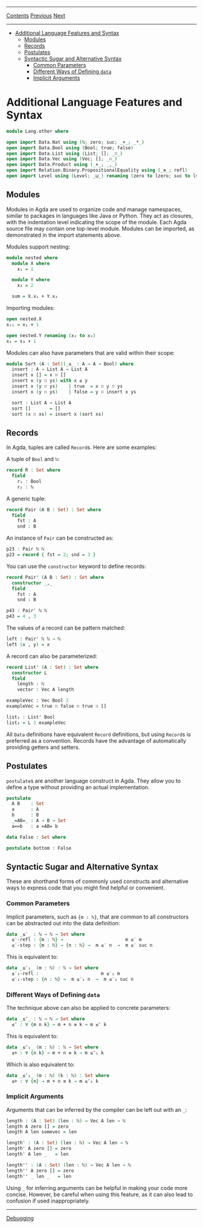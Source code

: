 ****
[Contents](contents.html)
[Previous](Lang.functions.html)
[Next](Lang.debugging.html)

<!-- START doctoc generated TOC please keep comment here to allow auto update -->
<!-- DON'T EDIT THIS SECTION, INSTEAD RE-RUN doctoc TO UPDATE -->
****

- [Additional Language Features and Syntax](#additional-language-features-and-syntax)
  - [Modules](#modules)
  - [Records](#records)
  - [Postulates](#postulates)
  - [Syntactic Sugar and Alternative Syntax](#syntactic-sugar-and-alternative-syntax)
    - [Common Parameters](#common-parameters)
    - [Different Ways of Defining `data`](#different-ways-of-defining-data)
    - [Implicit Arguments](#implicit-arguments)

<!-- END doctoc generated TOC please keep comment here to allow auto update -->

# Additional Language Features and Syntax

```agda
module Lang.other where

open import Data.Nat using (ℕ; zero; suc; _+_; _*_)
open import Data.Bool using (Bool; true; false)
open import Data.List using (List; []; _∷_)
open import Data.Vec using (Vec; []; _∷_)
open import Data.Product using (_×_; _,_)
open import Relation.Binary.PropositionalEquality using (_≡_; refl)
open import Level using (Level; _⊔_) renaming (zero to lzero; suc to lsuc)
```

## Modules

Modules in Agda are used to organize code and manage namespaces, similar to packages in languages like Java or Python. They act as closures, with the indentation level indicating the scope of the module. Each Agda source file may contain one top-level module. Modules can be imported, as demonstrated in the import statements above.

Modules support nesting:

```agda
module nested where
  module X where
    x₁ = 1

  module Y where
    x₂ = 2

  sum = X.x₁ + Y.x₂
```

Importing modules:

```agda
open nested.X
x₁₁ = x₁ + 1

open nested.Y renaming (x₂ to x₃)
x₂ = x₃ + 1
```

Modules can also have parameters that are valid within their scope:

```agda
module Sort (A : Set)(_≤_ : A → A → Bool) where
  insert : A → List A → List A
  insert x [] = x ∷ []
  insert x (y ∷ ys) with x ≤ y
  insert x (y ∷ ys)    | true  = x ∷ y ∷ ys
  insert x (y ∷ ys)    | false = y ∷ insert x ys

  sort : List A → List A
  sort []       = []
  sort (x ∷ xs) = insert x (sort xs)
```

## Records

In Agda, tuples are called `Record`s. Here are some examples:

A tuple of `Bool` and `ℕ`:

```agda
record R : Set where
  field
    r₁ : Bool
    r₂ : ℕ
```

A generic tuple:

```agda
record Pair (A B : Set) : Set where
  field
    fst : A
    snd : B
```

An instance of `Pair` can be constructed as:

```agda
p23 : Pair ℕ ℕ
p23 = record { fst = 2; snd = 3 }
```

You can use the `constructor` keyword to define records:

```agda
record Pair' (A B : Set) : Set where
  constructor _,_
  field
    fst : A
    snd : B

p43 : Pair' ℕ ℕ
p43 = 4 , 3
```

The values of a record can be pattern matched:

```agda
left : Pair' ℕ ℕ → ℕ
left (x , y) = x
```

A record can also be parameterized:

```agda
record List' (A : Set) : Set where
  constructor L
  field
    length : ℕ
    vector : Vec A length

exampleVec : Vec Bool 3
exampleVec = true ∷ false ∷ true ∷ []

list₂ : List' Bool
list₂ = L 3 exampleVec
```

All `Data` definitions have equivalent `Record` definitions, but using `Record`s is preferred as a convention. Records have the advantage of automatically providing getters and setters.

## Postulates

`postulate`s are another language construct in Agda. They allow you to define a type without providing an actual implementation.

```agda
postulate
  A B    : Set
  a      : A
  b      : B
  _=AB=_ : A → B → Set
  a==b   : a =AB= b
```

```agda
data False : Set where

postulate bottom : False
```

## Syntactic Sugar and Alternative Syntax

These are shorthand forms of commonly used constructs and alternative ways to express code that you might find helpful or convenient.

### Common Parameters

Implicit parameters, such as `{m : ℕ}`, that are common to all constructors can be abstracted out into the data definition:

```agda
data _≤′_ : ℕ → ℕ → Set where
  ≤′-refl : {m : ℕ} →                       m ≤′ m
  ≤′-step : {m : ℕ} → {n : ℕ} →  m ≤′ n  →  m ≤′ suc n
```

This is equivalent to:

```agda
data _≤′₁_ (m : ℕ) : ℕ → Set where
  ≤′₁-refl :                       m ≤′₁ m
  ≤′₁-step : {n : ℕ} →  m ≤′₁ n  →  m ≤′₁ suc n
```

### Different Ways of Defining `data`

The technique above can also be applied to concrete parameters:

```agda
data _≤″_ : ℕ → ℕ → Set where
  ≤″ : ∀ {m n k} → m + n ≡ k → m ≤″ k
```

This is equivalent to:

```agda
data _≤″₁_ (m : ℕ) : ℕ → Set where
  ≤+ : ∀ {n k} → m + n ≡ k → m ≤″₁ k
```

Which is also equivalent to:

```agda
data _≤″₂_ (m : ℕ) (k : ℕ) : Set where
  ≤+ : ∀ {n} → m + n ≡ k → m ≤″₂ k
```

### Implicit Arguments

Arguments that can be inferred by the compiler can be left out with an `_`:

```agda
length : (A : Set) (len : ℕ) → Vec A len → ℕ
length A zero [] = zero
length A len somevec = len
```

```agda
length' : (A : Set) (len : ℕ) → Vec A len → ℕ
length' A zero [] = zero
length' A len _   = len
```

```agda
length'' : (A : Set) (len : ℕ) → Vec A len → ℕ
length'' A zero [] = zero
length'' _ len _   = len
```

Using `_` for inferring arguments can be helpful in making your code more concise. However, be careful when using this feature, as it can also lead to confusion if used inappropriately.


****
[Debugging](./Lang.debugging.html)
